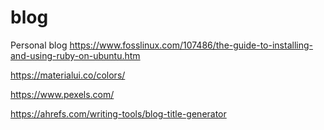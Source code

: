 # blog
Personal blog
https://www.fosslinux.com/107486/the-guide-to-installing-and-using-ruby-on-ubuntu.htm

https://materialui.co/colors/

https://www.pexels.com/

https://ahrefs.com/writing-tools/blog-title-generator